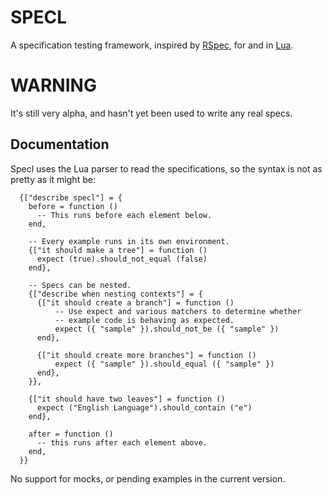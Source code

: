 # SPECL

A specification testing framework, inspired by [RSpec], for and in [Lua].

# WARNING

It's still very alpha, and hasn't yet been used to write any real specs.

## Documentation

Specl uses the Lua parser to read the specifications, so the syntax is
not as pretty as it might be:

      {["describe specl"] = {
        before = function ()
          -- This runs before each element below.
        end,

        -- Every example runs in its own environment.
        {["it should make a tree"] = function ()
          expect (true).should_not_equal (false)
        end},

        -- Specs can be nested.
        {["describe when nesting contexts"] = {
          {["it should create a branch"] = function ()
              -- Use expect and various matchers to determine whether
              -- example code is behaving as expected.
              expect ({ "sample" }).should_not_be ({ "sample" })
          end},

          {["it should create more branches"] = function ()
              expect ({ "sample" }).should_equal ({ "sample" })
          end},
        }},

        {["it should have two leaves"] = function ()
          expect ("English Language").should_contain ("e")
        end},

        after = function ()
          -- this runs after each element above.
        end,
      }}

No support for mocks, or pending examples in the current version.



[rspec]: http://github.com/rspec/rspec
[lua]: http://www.lua.org
